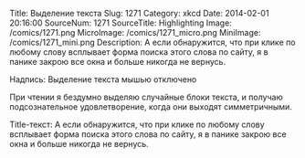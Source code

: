 Title: Выделение текста 
Slug: 1271 
Category: xkcd 
Date: 2014-02-01 20:16:00 
SourceNum: 1271 
SourceTitle: Highlighting 
Image: /comics/1271.png 
MicroImage: /comics/1271_micro.png 
MiniImage: /comics/1271_mini.png 
Description: А если обнаружится, что при клике по любому слову всплывает форма поиска этого слова по сайту, я в панике закрою все окна и больше никогда не вернусь. 

Надпись: Выделение текста мышью отключено

При чтении я бездумно выделяю случайные блоки текста, и получаю подсознательное удовлетворение, когда они выходят симметричными.

Title-текст: А если обнаружится, что при клике по любому слову всплывает форма поиска этого слова по сайту, я в панике закрою все окна и больше никогда не вернусь.